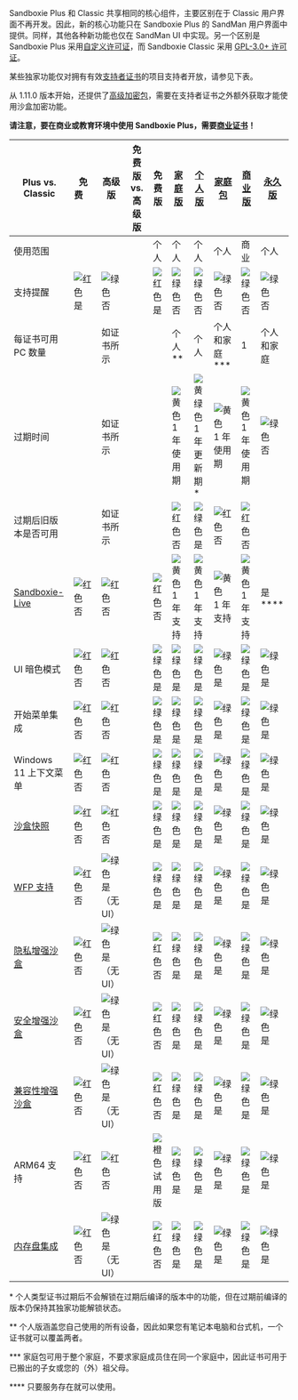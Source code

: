 Sandboxie Plus 和 Classic 共享相同的核心组件，主要区别在于 Classic 用户界面不再开发。因此，新的核心功能只在 Sandboxie Plus 的 SandMan 用户界面中提供。同样，其他各种新功能也仅在 SandMan UI 中实现。另一个区别是 Sandboxie Plus 采用[自定义许可证](https://github.com/sandboxie-plus/Sandboxie/blob/master/LICENSE.Plus)，而 Sandboxie Classic 采用 [GPL-3.0+ 许可证](https://github.com/sandboxie-plus/Sandboxie/blob/master/LICENSE.Classic)。

某些独家功能仅对拥有有效[支持者证书](https://sandboxie-plus.com/supporter-certificate/)的项目支持者开放，请参见下表。

从 1.11.0 版本开始，还提供了[高级加密包](https://xanasoft.com/product/sandboxie-plus-advanced-upgrade/)，需要在支持者证书之外额外获取才能使用沙盒加密功能。

**请注意，要在商业或教育环境中使用 Sandboxie Plus，需要[商业证书](https://xanasoft.com/product/sandboxie-plus-business/)！**


|                Plus vs. Classic                                    | 免费&nbsp;&nbsp;&nbsp;&nbsp;                                                            | 高级版                                                                                           | 免费版 vs. 高级版 | 免费版                                                                                         | [家庭版](https://xanasoft.com/product/sandboxie-plus-home/)                                                | [个人版](https://xanasoft.com/product/sandboxie-plus-personal/)                                                | [家庭包](https://xanasoft.com/product/sandboxie-plus-familypack/)                                   | [商业版](https://xanasoft.com/product/sandboxie-plus-business/)                                        | [永久版](https://xanasoft.com/product/sandboxie-plus-eternal/)                           |
|--------------------------------------------------------------------|-----------------------------------------------------------------------------------------|---------------------------------------------------------------------------------------------------|------------------|----------------------------------------------------------------------------------------------|----------------------------------------------------------------------------------------------------------|------------------------------------------------------------------------------------------------------------------|----------------------------------------------------------------------------------------------------------|--------------------------------------------------------------------------------------------------------- |-------------------------------------------------------------------------------------------|
| 使用范围                                                              |                                                                                         |                                                                                                   |                  | 个人                                                                                     | 个人                                                                                                 | 个人                                                                                                         | 个人                                                                                                 | 商业                                                                                               | 个人                                                                                  |
| 支持提醒                                                   | ![红色](https://placeholder.antonshell.me/img?width=15&color_bg=ff0000&text=+) 是 | ![绿色](https://placeholder.antonshell.me/img?width=15&color_bg=00ff00&text=+) 否          |                  | ![红色](https://placeholder.antonshell.me/img?width=15&color_bg=ff0000&text=+) 是      | ![绿色](https://placeholder.antonshell.me/img?width=15&color_bg=00ff00&text=+) 否                 | ![绿色](https://placeholder.antonshell.me/img?width=15&color_bg=00ff00&text=+) 否                         | ![绿色](https://placeholder.antonshell.me/img?width=15&color_bg=00ff00&text=+) 否                 | ![绿色](https://placeholder.antonshell.me/img?width=15&color_bg=00ff00&text=+) 否                 | ![绿色](https://placeholder.antonshell.me/img?width=15&color_bg=00ff00&text=+) 否  |
| 每证书可用 PC 数量                                                |                                                                                         | 如证书所示                                                                                      |                  |                                                                                              | 个人\*\*                                                                                             | 个人                                                                                                         | 个人和家庭\*\*\*                                                                                | 1                                                                                                        | 个人和家庭                                                                       |
| 过期时间                                                         |                                                                                         | 如证书所示                                                                                      |                  |                                                                                              | ![黄色](https://placeholder.antonshell.me/img?width=15&color_bg=ffff00&text=+) 1 年使用期     | ![黄绿色](https://placeholder.antonshell.me/img?width=15&color_bg=99cc33&text=+) 1 年更新期\*  | ![黄色](https://placeholder.antonshell.me/img?width=15&color_bg=ffff00&text=+) 1 年使用期     | ![黄色](https://placeholder.antonshell.me/img?width=15&color_bg=ffff00&text=+) 1 年使用期     | ![绿色](https://placeholder.antonshell.me/img?width=15&color_bg=00ff00&text=+) 否  |
| 过期后旧版本是否可用                                   |                                                                                         | 如证书所示                                                                                      |                  |                                                                                              | ![红色](https://placeholder.antonshell.me/img?width=15&color_bg=ff0000&text=+) 否                   | ![绿色](https://placeholder.antonshell.me/img?width=15&color_bg=00ff00&text=+) 是                        | ![红色](https://placeholder.antonshell.me/img?width=15&color_bg=ff0000&text=+) 否                   | ![红色](https://placeholder.antonshell.me/img?width=15&color_bg=ff0000&text=+) 否                   |                                                                                           |
| [Sandboxie-Live](../PlusContent/Sandboxie-Live.md)                 | ![红色](https://placeholder.antonshell.me/img?width=15&color_bg=ff0000&text=+) 否  | ![红色](https://placeholder.antonshell.me/img?width=15&color_bg=ff0000&text=+) 否            |                  | ![红色](https://placeholder.antonshell.me/img?width=15&color_bg=ff0000&text=+) 否       | ![黄色](https://placeholder.antonshell.me/img?width=15&color_bg=ffff00&text=+) 1 年支持 | ![黄色](https://placeholder.antonshell.me/img?width=15&color_bg=ffff00&text=+) 1 年支持         | ![黄色](https://placeholder.antonshell.me/img?width=15&color_bg=ffff00&text=+) 1 年支持 | ![黄色](https://placeholder.antonshell.me/img?width=15&color_bg=ffff00&text=+) 1 年支持 | 是\*\*\*\*                                                                               |
| UI 暗色模式                                                       | ![红色](https://placeholder.antonshell.me/img?width=15&color_bg=ff0000&text=+) 否  | ![红色](https://placeholder.antonshell.me/img?width=15&color_bg=ff0000&text=+) 否            |                  | ![绿色](https://placeholder.antonshell.me/img?width=15&color_bg=00ff00&text=+) 是    | ![绿色](https://placeholder.antonshell.me/img?width=15&color_bg=00ff00&text=+) 是                | ![绿色](https://placeholder.antonshell.me/img?width=15&color_bg=00ff00&text=+) 是                        | ![绿色](https://placeholder.antonshell.me/img?width=15&color_bg=00ff00&text=+) 是                | ![绿色](https://placeholder.antonshell.me/img?width=15&color_bg=00ff00&text=+) 是                | ![绿色](https://placeholder.antonshell.me/img?width=15&color_bg=00ff00&text=+) 是 |
| 开始菜单集成                                             | ![红色](https://placeholder.antonshell.me/img?width=15&color_bg=ff0000&text=+) 否  | ![红色](https://placeholder.antonshell.me/img?width=15&color_bg=ff0000&text=+) 否            |                  | ![绿色](https://placeholder.antonshell.me/img?width=15&color_bg=00ff00&text=+) 是    | ![绿色](https://placeholder.antonshell.me/img?width=15&color_bg=00ff00&text=+) 是                | ![绿色](https://placeholder.antonshell.me/img?width=15&color_bg=00ff00&text=+) 是                        | ![绿色](https://placeholder.antonshell.me/img?width=15&color_bg=00ff00&text=+) 是                | ![绿色](https://placeholder.antonshell.me/img?width=15&color_bg=00ff00&text=+) 是                | ![绿色](https://placeholder.antonshell.me/img?width=15&color_bg=00ff00&text=+) 是 |
| Windows 11 上下文菜单                                            | ![红色](https://placeholder.antonshell.me/img?width=15&color_bg=ff0000&text=+) 否  | ![红色](https://placeholder.antonshell.me/img?width=15&color_bg=ff0000&text=+) 否            |                  | ![绿色](https://placeholder.antonshell.me/img?width=15&color_bg=00ff00&text=+) 是    | ![绿色](https://placeholder.antonshell.me/img?width=15&color_bg=00ff00&text=+) 是                | ![绿色](https://placeholder.antonshell.me/img?width=15&color_bg=00ff00&text=+) 是                        | ![绿色](https://placeholder.antonshell.me/img?width=15&color_bg=00ff00&text=+) 是                | ![绿色](https://placeholder.antonshell.me/img?width=15&color_bg=00ff00&text=+) 是                | ![绿色](https://placeholder.antonshell.me/img?width=15&color_bg=00ff00&text=+) 是 |
| [沙盒快照](../PlusContent/BoxSnapshots.md)                    | ![红色](https://placeholder.antonshell.me/img?width=15&color_bg=ff0000&text=+) 否  | ![红色](https://placeholder.antonshell.me/img?width=15&color_bg=ff0000&text=+) 否            |                  | ![绿色](https://placeholder.antonshell.me/img?width=15&color_bg=00ff00&text=+) 是    | ![绿色](https://placeholder.antonshell.me/img?width=15&color_bg=00ff00&text=+) 是                | ![绿色](https://placeholder.antonshell.me/img?width=15&color_bg=00ff00&text=+) 是                        | ![绿色](https://placeholder.antonshell.me/img?width=15&color_bg=00ff00&text=+) 是                | ![绿色](https://placeholder.antonshell.me/img?width=15&color_bg=00ff00&text=+) 是                | ![绿色](https://placeholder.antonshell.me/img?width=15&color_bg=00ff00&text=+) 是 |
| [WFP 支持](../PlusContent/WFPSupport.md)                        | ![红色](https://placeholder.antonshell.me/img?width=15&color_bg=ff0000&text=+) 否  | ![绿色](https://placeholder.antonshell.me/img?width=15&color_bg=00ff00&text=+) 是（无 UI） |                  | ![绿色](https://placeholder.antonshell.me/img?width=15&color_bg=00ff00&text=+) 是    | ![绿色](https://placeholder.antonshell.me/img?width=15&color_bg=00ff00&text=+) 是                | ![绿色](https://placeholder.antonshell.me/img?width=15&color_bg=00ff00&text=+) 是                        | ![绿色](https://placeholder.antonshell.me/img?width=15&color_bg=00ff00&text=+) 是                | ![绿色](https://placeholder.antonshell.me/img?width=15&color_bg=00ff00&text=+) 是                | ![绿色](https://placeholder.antonshell.me/img?width=15&color_bg=00ff00&text=+) 是 |
| [隐私增强沙盒](../PlusContent/privacy-mode.md)           | ![红色](https://placeholder.antonshell.me/img?width=15&color_bg=ff0000&text=+) 否  | ![绿色](https://placeholder.antonshell.me/img?width=15&color_bg=00ff00&text=+) 是（无 UI） |                  | ![红色](https://placeholder.antonshell.me/img?width=15&color_bg=ff0000&text=+) 否       | ![绿色](https://placeholder.antonshell.me/img?width=15&color_bg=00ff00&text=+) 是                | ![绿色](https://placeholder.antonshell.me/img?width=15&color_bg=00ff00&text=+) 是                        | ![绿色](https://placeholder.antonshell.me/img?width=15&color_bg=00ff00&text=+) 是                | ![绿色](https://placeholder.antonshell.me/img?width=15&color_bg=00ff00&text=+) 是                | ![绿色](https://placeholder.antonshell.me/img?width=15&color_bg=00ff00&text=+) 是 |
| [安全增强沙盒](../PlusContent/security-mode.md)         | ![红色](https://placeholder.antonshell.me/img?width=15&color_bg=ff0000&text=+) 否  | ![绿色](https://placeholder.antonshell.me/img?width=15&color_bg=00ff00&text=+) 是（无 UI） |                  | ![红色](https://placeholder.antonshell.me/img?width=15&color_bg=ff0000&text=+) 否       | ![绿色](https://placeholder.antonshell.me/img?width=15&color_bg=00ff00&text=+) 是                | ![绿色](https://placeholder.antonshell.me/img?width=15&color_bg=00ff00&text=+) 是                        | ![绿色](https://placeholder.antonshell.me/img?width=15&color_bg=00ff00&text=+) 是                | ![绿色](https://placeholder.antonshell.me/img?width=15&color_bg=00ff00&text=+) 是                | ![绿色](https://placeholder.antonshell.me/img?width=15&color_bg=00ff00&text=+) 是 |
| [兼容性增强沙盒](../PlusContent/compartment-mode.md) | ![红色](https://placeholder.antonshell.me/img?width=15&color_bg=ff0000&text=+) 否  | ![绿色](https://placeholder.antonshell.me/img?width=15&color_bg=00ff00&text=+) 是（无 UI） |                  | ![红色](https://placeholder.antonshell.me/img?width=15&color_bg=ff0000&text=+) 否       | ![绿色](https://placeholder.antonshell.me/img?width=15&color_bg=00ff00&text=+) 是                | ![绿色](https://placeholder.antonshell.me/img?width=15&color_bg=00ff00&text=+) 是                        | ![绿色](https://placeholder.antonshell.me/img?width=15&color_bg=00ff00&text=+) 是                | ![绿色](https://placeholder.antonshell.me/img?width=15&color_bg=00ff00&text=+) 是                | ![绿色](https://placeholder.antonshell.me/img?width=15&color_bg=00ff00&text=+) 是 |
| ARM64 支持                                                      | ![红色](https://placeholder.antonshell.me/img?width=15&color_bg=ff0000&text=+) 否  | ![红色](https://placeholder.antonshell.me/img?width=15&color_bg=ff0000&text=+) 否            |                  | ![橙色](https://placeholder.antonshell.me/img?width=15&color_bg=ff9900&text=+) 试用版 | ![绿色](https://placeholder.antonshell.me/img?width=15&color_bg=00ff00&text=+) 是                | ![绿色](https://placeholder.antonshell.me/img?width=15&color_bg=00ff00&text=+) 是                        | ![绿色](https://placeholder.antonshell.me/img?width=15&color_bg=00ff00&text=+) 是                | ![绿色](https://placeholder.antonshell.me/img?width=15&color_bg=00ff00&text=+) 是                | ![绿色](https://placeholder.antonshell.me/img?width=15&color_bg=00ff00&text=+) 是 |
| [内存盘集成](../PlusContent/RamDiskSupport.md)           | ![红色](https://placeholder.antonshell.me/img?width=15&color_bg=ff0000&text=+) 否  | ![绿色](https://placeholder.antonshell.me/img?width=15&color_bg=00ff00&text=+) 是（无 UI） |                  | ![红色](https://placeholder.antonshell.me/img?width=15&color_bg=ff0000&text=+) 否       | ![绿色](https://placeholder.antonshell.me/img?width=15&color_bg=00ff00&text=+) 是                | ![绿色](https://placeholder.antonshell.me/img?width=15&color_bg=00ff00&text=+) 是                        | ![绿色](https://placeholder.antonshell.me/img?width=15&color_bg=00ff00&text=+) 是                | ![绿色](https://placeholder.antonshell.me/img?width=15&color_bg=00ff00&text=+) 是                | ![绿色](https://placeholder.antonshell.me/img?width=15&color_bg=00ff00&text=+) 是 |

\* 个人类型证书过期后不会解锁在过期后编译的版本中的功能，但在过期前编译的版本仍保持其独家功能解锁状态。

\*\* 个人版涵盖您自己使用的所有设备，因此如果您有笔记本电脑和台式机，一个证书就可以覆盖两者。

\*\*\* 家庭包可用于整个家庭，不要求家庭成员住在同一个家庭中，因此证书可用于已搬出的子女或您的（外）祖父母。

\*\*\*\* 只要服务存在就可以使用。 